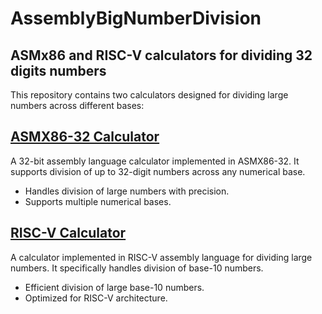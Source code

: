 # AssemblyBigNumberDivision
## ASMx86 and RISC-V calculators for dividing 32 digits numbers
This repository contains two calculators designed for dividing large numbers across different bases:

## [ASMX86-32 Calculator]()
A 32-bit assembly language calculator implemented in ASMX86-32. It supports division of up to 32-digit numbers across any numerical base.
* Handles division of large numbers with precision.
* Supports multiple numerical bases.

## [RISC-V Calculator]()
A calculator implemented in RISC-V assembly language for dividing large numbers. It specifically handles division of base-10 numbers.
* Efficient division of large base-10 numbers.
* Optimized for RISC-V architecture.
